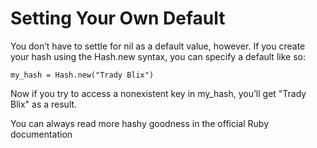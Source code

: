 # Setting Your Own Default

You don’t have to settle for nil as a default value, however. If you create your hash using the Hash.new syntax, you can specify a default like so:

    my_hash = Hash.new("Trady Blix")

Now if you try to access a nonexistent key in my_hash, you’ll get "Trady Blix" as a result.

You can always read more hashy goodness in the official Ruby documentation
